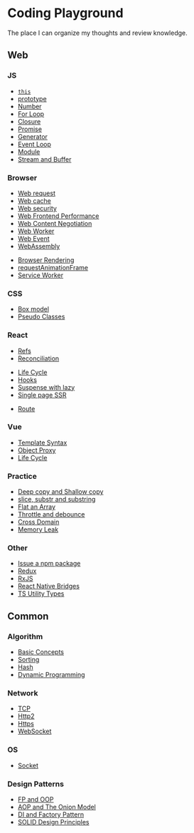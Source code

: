 # Coding Playground

The place I can organize my thoughts and review knowledge.

## Web

### JS

- [`this`](/documents/code/js/this.md)
- [prototype](/documents/code/js/prototype.md)
- [Number](/documents/code/js/number.md)
- [For Loop](/documents/code/js/for_loop.md)
- [Closure](/documents/code/js/closure.md)
- [Promise](/documents/code/js/promise.md)
- [Generator](/documents/code/js/generator.md)
- [Event Loop](/documents/code/js/event_loop.md)
- [Module](/documents/code/js/module.md)
- [Stream and Buffer](/documents/code/js/stream_buffer.md)

### Browser

- [Web request](/documents/code/web/request.md)
- [Web cache](/documents/code/web/web_cache.md)
- [Web security](/documents/code/web/web_security.md)
- [Web Frontend Performance](/documents/code/web/performance.md)
- [Web Content Negotiation](/documents/code/web/content_negotiation.md)
- [Web Worker](/documents/code/web/web_worker.md)
- [Web Event](/documents/code/web/web_event.md)
- [WebAssembly](/documents/code/web/wasm.md)
<!-- - [WebRTC]() -->
- [Browser Rendering](/documents/code/web/browser_render.md)
- [requestAnimationFrame](/documents/code/web/requestAnimationFrame.md)
- [Service Worker](/documents/code/web/service_worker.md)

### CSS

- [Box model](/documents/code/css/box_model.md)
- [Pseudo Classes](/documents/code/css/pseudo_classes.md)
<!-- - [GPU Acceleration]() -->

### React

- [Refs](/documents/code/react/refs.md)
- [Reconciliation](/documents/code/react/diff.md)
<!-- - [Fiber](/code/react/fiber.md) -->
- [Life Cycle](/documents/code/react/life_cycle.md)
- [Hooks](/documents/code/react/hooks.md)
- [Suspense with lazy](/documents/code/react/lazy_load.md)
- [Single page SSR](/documents/code/react/ssr.md)
<!-- - [Isomorphic](/documents/code/react/isomorphic.md) -->
- [Route](/documents/code/react/route.md)

### Vue

- [Template Syntax](/documents/code/vue/template_syntax.md)
- [Object Proxy](/documents/code/js/object_proxy.md)
- [Life Cycle](/documents/code/vue/life_cycle.md)

### Practice

- [Deep copy and Shallow copy](/documents/code/js/object_copy.md)
- [slice, substr and substring](/documents/code/practical/string_process.md)
- [Flat an Array](/documents/code/practical/flat_array.md)
- [Throttle and debounce](/documents/code/practical/debounce_throttle.md)
- [Cross Domain](/documents/code/practical/cross_domain.md)
- [Memory Leak](/documents/code/practical/memory_leak.md)

### Other

- [Issue a npm package](/documents/code/other/npm_issue.md)
- [Redux](/documents/code/other/redux.md)
- [RxJS](/documents/code/other/rxjs.md)
- [React Native Bridges](/documents/code/other/rn_bridges.md)
- [TS Utility Types](/documents/code/other/utility_types.md)

## Common

### Algorithm

- [Basic Concepts](/documents/code/algorithm/concepts.md)
- [Sorting](/documents/code/algorithm/common_sort.md)
- [Hash](/documents/code/algorithm/common_hash.md)
- [Dynamic Programming](/documents/code/algorithm/dp.md)

### Network

<!-- - [Hierarchical Network Modal]() -->
- [TCP](/documents/code/network/http.md)
- [Http2](/documents/code/network/http2.md)
- [Https](/documents/code/network/https.md)
- [WebSocket](/documents/code/network/ws.md)

### OS

<!-- - [Process VS thread]() -->
- [Socket](/documents/code/os/socket.md)

### Design Patterns

- [FP and OOP](/documents/code/design/fp_loop.md)
- [AOP and The Onion Model](/documents/code/design/aop.md)
- [DI and Factory Pattern](/documents/code/design/di_factory.md)
- [SOLID Design Principles](/documents/code/design/solid.md)
